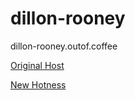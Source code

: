 # dillon-rooney
dillon-rooney.outof.coffee

[Original Host](https://dillon-rooney.outof.coffee/)

[New Hotness](https://hamill-clooney.outof.coffee/)

